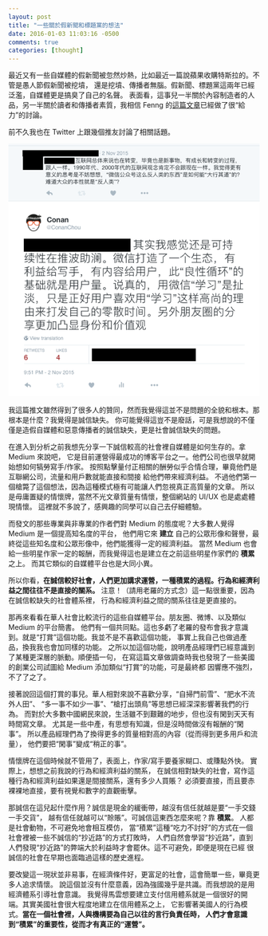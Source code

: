 ```yaml
---
layout: post
title: "一些關於假新聞和標題黨的想法"
date: 2016-01-03 11:03:16 -0500
comments: true
categories: [thought]
---
```


最近又有一些自媒體的假新聞被忽然炒熱，比如最近一篇說蘋果收購特斯拉的。不管是愚人節假新聞被挖墳，
還是挖墳、傳播者無腦。假新聞、標題黨這兩年已經泛濫，自媒體更是搞臭了自己的名聲。
表面看，這事兒一半關於內容制造者的人品，另一半關於讀者和傳播者素質，我相信 Fenng 的[這篇文章](http://mp.weixin.qq.com/s?__biz=MjM5ODIyMTE0MA==&mid=401811966&idx=1&sn=76a53dbe421dcba15e923ce79d832eb0&scene=5&srcid=01032MbUPhPM67o8GPanOOSd#rd)已經做了很“給力”的討論。

前不久我也在 Twitter 上跟幾個推友討論了相關話題。

![為保護推友隱私，已經把推號和頭像遮掉](/images/20160103/twitter.png)

<!--more-->

我這篇推文雖然得到了很多人的贊同，然而我覺得這並不是問題的全貌和根本。那根本是什麼？我覺得是誠信缺失。
你可能覺得這豈不是廢話，可是我想說的不僅僅是造假自媒體和惡意傳播者的誠信缺失，更是社會誠信缺失的問題。

在進入到分析之前我想先分享一下誠信較高的社會裡自媒體是如何生存的。拿 Medium 來說吧，
它是目前運營得最成功的博客平台之一。他們公司也很早就開始想如何犒勞寫手/作家。
按照點擊量付正相關的酬勞似乎合情合理，畢竟他們是互聯網公司，流量和用戶數就能直接和間接
給他們帶來經濟利益。
不過他們第一個槍斃了這個想法，因為這種模式極有可能讓人們忽視真正高質量的文章。
所以是毋庸置疑的情懷牌，當然不光文章質量有情懷，整個網站的 UI/UX 也是處處體現情懷。
這裡就不多說了，感興趣的同學可以自己去仔細體驗。

而發文的那些專業與非專業的作者們對 Medium 的態度呢？大多數人覺得 Medium 是一個提高知名度的平台，
他們用它來 __建立__ 自己的公眾形像和聲譽，最終從這些知名度和公眾形像中，他們能獲得一定的經濟利益。
當然 Medium 也會給一些明星作家一定的報酬，而我覺得這也是建立在之前這些明星作家們的 __積累__ 之上。
而其它類似的自媒體平台也是大同小異。

所以你看，__在誠信較好社會，人們更加講求運營，一種積累的過程。行為和經濟利益之間往往不是直接的關系。__
注意！（請用老羅的方式念）這一點很重要，因為在誠信較缺失的社會體系裡，
行為和經濟利益之間的關系往往是更直接的。

那再來看看在華人社會比較流行的這些自媒體平台。朋友圈、微博、以及類似 Medium 的平台簡書。
他們有一個共同點。這也多虧了老羅的發布會我才意識到。就是“打賞”這個功能。我並不是不喜歡這個功能，
事實上我自己也做過產品，換我我也會加同樣的功能。
之所以加這個功能，說明產品經理們已經意識到了某種更深層的脈動。順便插一句，
在寫這篇文章做調查時我也發現了一些美國的創業公司試圖給 Medium 添加類似“打賞”的功能，可是最終都
因響應不強烈，不了了之了。

接著說回這個打賞的事兒。華人相對來說不喜歡分享，“自掃門前雪”、“肥水不流外人田”、
“多一事不如少一事”、“槍打出頭鳥”等思想已經深深影響著我們的行為。
而對於大多數中國網民來說，生活雖不到艱難的地步，但也沒有閑到天天有時間寫文章。
尤其是一些中產，有思想有知識，但是沒時間做沒有報酬的“閑事”。
所以產品經理們為了換得更多的質量相對高的內容（從而得到更多用戶和流量），
他們要把“閑事”變成“稍正的事”。

情懷牌在這個時候就不管用了，表面上，作家/寫手要養家糊口、或賺點外快。
實際上，想想之前我說的行為和經濟利益的關系，
在誠信相對缺失的社會，寫作這種行為和經濟利益如果還是間接關系，還有多少人買賬？
必須要直接，而且要赤裸裸地直接，要有視覺和數字的直觀衝擊。

那誠信在這兒起什麼作用？誠信是現金的緩衝帶，越沒有信任就越是要“一手交錢一手交貨”，
越有信任就越可以“賒賬”。可誠信這東西怎麼來呢？靠 __積累__。
人都是社會動物，不可避免地會相互模仿，
當“積累”這種“吃力不討好”的方式在一個社會裡被一些不誠信的“抄近路”的方式打敗時，
人們自然會學習“抄近路”，直到人們發現“抄近路”的弊端大於利益時才會罷休。這不可避免，即便是現在已經
很誠信的社會在早期也面臨過這樣的歷史進程。

要改變這一現狀並非易事，在經濟條件好，更富足的社會，這會簡單一些，畢竟更多人追求情懷。
說這個並沒有什麼意義，因為強國幾乎是共識。而我想說的是用經濟體系引導社會意識。
我覺得馬雲想要建立支付信用體系就是一個很好的開端。其實美國社會很大程度地建立在信用體系之上，
它影響著美國人的行為模式。__當在一個社會裡，人與機構要為自己以往的言行負責任時，
人們才會意識到“積累”的重要性，從而才有真正的“運營”。__
